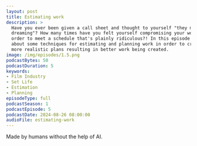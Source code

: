 ```yaml
---
layout: post
title: Estimating work
description: >
  Have you ever been given a call sheet and thought to yourself "they must be 
  dreaming"? How many times have you felt yourself compromising your work in 
  order to meet a schedule that's plainly ridiculous?! In this episode we talk
  about some techniques for estimating and planning work in order to create 
  more realistic plans resulting in better work being created.
image: /img/episodes/1.5.png
podcastBytes: 50
podcastDuration: 5
keywords:
- Film Industry
- Set Life
- Estimation
- Planning
episodeType: full
podcastSeason: 1
podcastEpisode: 5
podcastDate: 2024-08-26 08:00:00
audioFile: estimating-work
---
```


Made by humans without the help of AI.